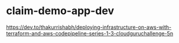 # claim-demo-app-dev
https://dev.to/thakurrishabh/deploying-infrastructure-on-aws-with-terraform-and-aws-codepipeline-series-1-3-cloudguruchallenge-5n

